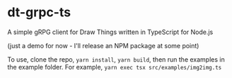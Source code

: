 # dt-grpc-ts
A simple gRPG client for Draw Things written in TypeScript for Node.js

(just a demo for now - I'll release an NPM package at some point)

To use, clone the repo, `yarn install`, `yarn build`, then run the examples in the example folder. For example, `yarn exec tsx src/examples/img2img.ts`
